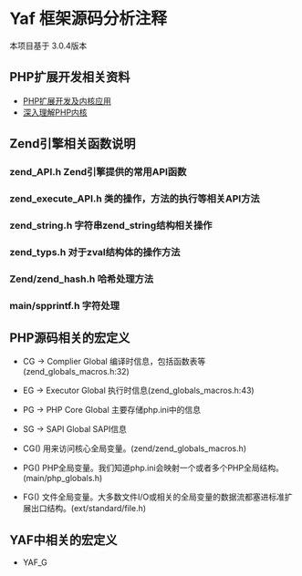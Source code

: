 # Yaf 框架源码分析注释

本项目基于 3.0.4版本

## PHP扩展开发相关资料

- [PHP扩展开发及内核应用](http://www.cunmou.com/phpbook/index.md)
- [深入理解PHP内核](http://www.php-internals.com/)


## Zend引擎相关函数说明

### zend_API.h Zend引擎提供的常用API函数

### zend_execute_API.h 类的操作，方法的执行等相关API方法

### zend_string.h 字符串zend_string结构相关操作

### zend_typs.h 对于zval结构体的操作方法

### Zend/zend_hash.h 哈希处理方法

### main/spprintf.h 字符处理


## PHP源码相关的宏定义

 - CG    -> Complier Global      编译时信息，包括函数表等(zend_globals_macros.h:32)
 - EG    -> Executor Global      执行时信息(zend_globals_macros.h:43)
 - PG    -> PHP Core Global      主要存储php.ini中的信息
 - SG    -> SAPI Global          SAPI信息

 - CG() 用来访问核心全局变量。(zend/zend_globals_macros.h)
 - PG() PHP全局变量。我们知道php.ini会映射一个或者多个PHP全局结构。(main/php_globals.h)
 - FG() 文件全局变量。大多数文件I/O或相关的全局变量的数据流都塞进标准扩展出口结构。(ext/standard/file.h)

## YAF中相关的宏定义

 - YAF_G
